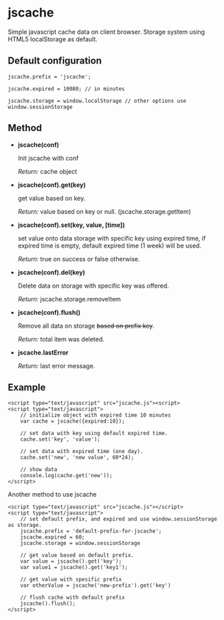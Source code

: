 jscache
=======

Simple javascript cache data on client browser.
Storage system using HTML5 localStorage as default.


Default configuration
------------------------------
`jscache.prefix = 'jscache';`

`jscache.expired = 10080; // in minutes`

`jscache.storage = window.localStorage // other options use window.sessionStorage`


Method
------

- **jscache(conf)**

    Init jscache with conf

    _Return:_ cache object



- **jscache(conf).get(key)**

    get value based on key.

    _Return:_ value based on key or null. (jscache.storage.getItem)



- **jscache(conf).set(key, value, [time])**

    set value onto data storage with specific key using expired time, if expired time is empty, default expired time (1 week) will be used.

    _Return:_ true on success or false otherwise.



- **jscache(conf).del(key)**

    Delete data on storage with specific key was offered.

    _Return:_ jscache.storage.removeItem



- **jscache(conf).flush()**

    Remove all data on storage <s>based on prefix key</s>.

    _Return:_ total item was deleted.



- **jscache.lastError**
    
    _Return:_ last error message.


Example
-------
```
<script type="text/javascript" src="jscache.js"><script>
<script type="text/javascript">
    // initialize object with expired time 10 minutes
    var cache = jscache({expired:10});

    // set data with key using default expired time.
    cache.set('key', 'value');

    // set data with expired time (one day).
    cache.set('new', 'new value', 60*24);

    // show data
    console.log(cache.get('new'));
</script>
```

Another method to use jscache
```
<script type="text/javascript" src="jscache.js"></script>
<script type="text/javascript">
    // set default prefix, and expired and use window.sessionStorage as storage.
    jscache.prefix = 'default-prefix-for-jscache';
    jscache.expired = 60; 
    jscache.storage = window.sessionStorage
    
    // get value based on default prefix.
    var value = jscache().get('key');
    var value1 = jscache().get('key1');
    
    // get value with spesific prefix
    var otherValue = jscache('new-prefix').get('key')
    
    // flush cache with default prefix
    jscache().flush();
</script>
```

